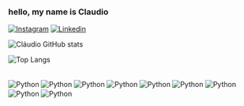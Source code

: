 ### hello, my name is Claudio

[![Instagram](https://img.shields.io/badge/Instagram-E4405F?style=for-the-badge&logo=instagram&logoColor=white)](https://www.instagram.com/eduardoclaudio785/)
[![Linkedin](https://img.shields.io/badge/LinkedIn-0077B5?style=for-the-badge&logo=linkedin&logoColor=white)](https://web.facebook.com/profile.php?id=100005953329475)

![Cláudio GitHub stats](https://github-readme-stats.vercel.app/api?username=ClaudioCanga&show_icons=true&theme=radical)

![Top Langs](https://github-readme-stats.vercel.app/api/top-langs/?username=ClaudioCanga&hide_progress=true&theme=dracula)

<div style="display: inline_block"></br>
    <img align="center" alt="Python" src="https://img.shields.io/badge/Python-3776AB?style=for-the-badge&logo=python&logoColor=white" />
    <img align="center" alt="Python" src="https://img.shields.io/badge/PHP-777BB4?style=for-the-badge&logo=php&logoColor=white" />
    <img align="center" alt="Python" src="https://img.shields.io/badge/Django-092E20?style=for-the-badge&logo=django&logoColor=white" />
    <img align="center" alt="Python" src="https://img.shields.io/badge/Laravel-FF2D20?style=for-the-badge&logo=laravel&logoColor=white" />
    <img align="center" alt="Python" src="https://img.shields.io/badge/HTML-239120?style=for-the-badge&logo=html5&logoColor=white" />
    <img align="center" alt="Python" src="https://img.shields.io/badge/JavaScript-F7DF1E?style=for-the-badge&logo=javascript&logoColor=black" />
    <img align="center" alt="Python" src="https://img.shields.io/badge/CSS-239120?&style=for-the-badge&logo=css3&logoColor=white" />
    <img align="center" alt="Python" src="https://img.shields.io/badge/Ruby-CC342D?style=for-the-badge&logo=ruby&logoColor=white" />
    <img align="center" alt="Python" src="https://img.shields.io/badge/Bootstrap-563D7C?style=for-the-badge&logo=bootstrap&logoColor=white" />
</div>


